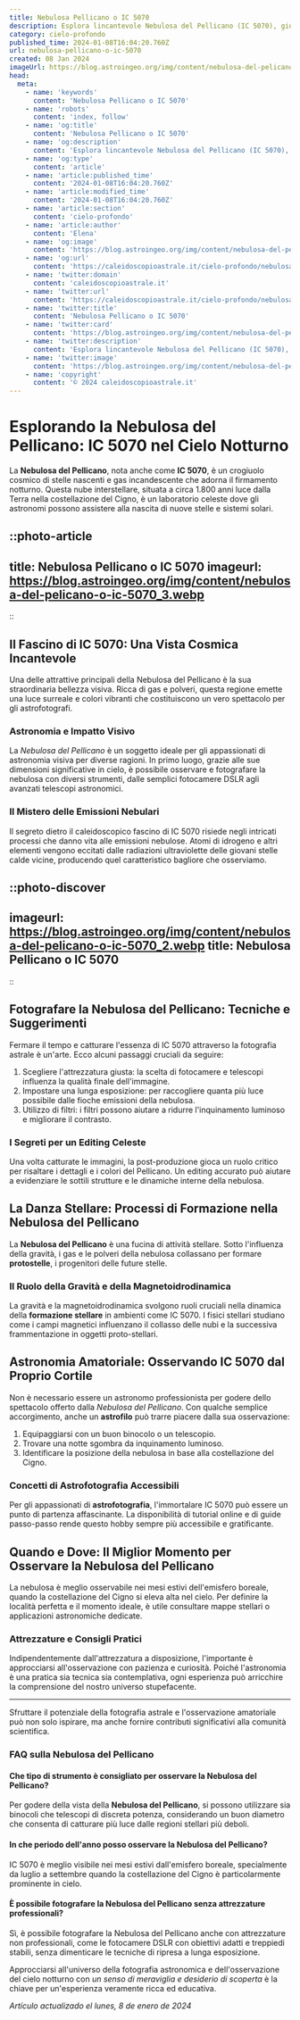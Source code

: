 ```yaml
---
title: Nebulosa Pellicano o IC 5070
description: Esplora lincantevole Nebulosa del Pellicano (IC 5070), gioiello celeste della costellazione del Cigno. Scopri i segreti cosmici nel nostro blog.
category: cielo-profondo
published_time: 2024-01-08T16:04:20.760Z
url: nebulosa-pellicano-o-ic-5070
created: 08 Jan 2024
imageUrl: https://blog.astroingeo.org/img/content/nebulosa-del-pelicano-o-ic-5070_3.webp
head:
  meta:
    - name: 'keywords'
      content: 'Nebulosa Pellicano o IC 5070'
    - name: 'robots'
      content: 'index, follow'
    - name: 'og:title'
      content: 'Nebulosa Pellicano o IC 5070'
    - name: 'og:description'
      content: 'Esplora lincantevole Nebulosa del Pellicano (IC 5070), gioiello celeste della costellazione del Cigno. Scopri i segreti cosmici nel nostro blog.'
    - name: 'og:type'
      content: 'article'
    - name: 'article:published_time'
      content: '2024-01-08T16:04:20.760Z'
    - name: 'article:modified_time'
      content: '2024-01-08T16:04:20.760Z'
    - name: 'article:section'
      content: 'cielo-profondo'
    - name: 'article:author'
      content: 'Elena'
    - name: 'og:image'
      content: 'https://blog.astroingeo.org/img/content/nebulosa-del-pelicano-o-ic-5070_3.webp'
    - name: 'og:url'
      content: 'https://caleidoscopioastrale.it/cielo-profondo/nebulosa-pellicano-o-ic-5070'
    - name: 'twitter:domain'
      content: 'caleidoscopioastrale.it'
    - name: 'twitter:url'
      content: 'https://caleidoscopioastrale.it/cielo-profondo/nebulosa-pellicano-o-ic-5070'
    - name: 'twitter:title'
      content: 'Nebulosa Pellicano o IC 5070'
    - name: 'twitter:card'
      content: 'https://blog.astroingeo.org/img/content/nebulosa-del-pelicano-o-ic-5070_3.webp'
    - name: 'twitter:description'
      content: 'Esplora lincantevole Nebulosa del Pellicano (IC 5070), gioiello celeste della costellazione del Cigno. Scopri i segreti cosmici nel nostro blog.'
    - name: 'twitter:image'
      content: 'https://blog.astroingeo.org/img/content/nebulosa-del-pelicano-o-ic-5070_3.webp'
    - name: 'copyright'
      content: '© 2024 caleidoscopioastrale.it'
---
```

# Esplorando la Nebulosa del Pellicano: IC 5070 nel Cielo Notturno

La **Nebulosa del Pellicano**, nota anche come **IC 5070**, è un crogiuolo cosmico di stelle nascenti e gas incandescente che adorna il firmamento notturno. Questa nube interstellare, situata a circa 1.800 anni luce dalla Terra nella costellazione del Cigno, è un laboratorio celeste dove gli astronomi possono assistere alla nascita di nuove stelle e sistemi solari.

::photo-article
---
title: Nebulosa Pellicano o IC 5070
imageurl: https://blog.astroingeo.org/img/content/nebulosa-del-pelicano-o-ic-5070_3.webp
---
::

## Il Fascino di IC 5070: Una Vista Cosmica Incantevole

Una delle attrattive principali della Nebulosa del Pellicano è la sua straordinaria bellezza visiva. Ricca di gas e polveri, questa regione emette una luce surreale e colori vibranti che costituiscono un vero spettacolo per gli astrofotografi.

### Astronomia e Impatto Visivo

La *Nebulosa del Pellicano* è un soggetto ideale per gli appassionati di astronomia visiva per diverse ragioni. In primo luogo, grazie alle sue dimensioni significative in cielo, è possibile osservare e fotografare la nebulosa con diversi strumenti, dalle semplici fotocamere DSLR agli avanzati telescopi astronomici.

### Il Mistero delle Emissioni Nebulari

Il segreto dietro il caleidoscopico fascino di IC 5070 risiede negli intricati processi che danno vita alle emissioni nebulose. Atomi di idrogeno e altri elementi vengono eccitati dalle radiazioni ultraviolette delle giovani stelle calde vicine, producendo quel caratteristico bagliore che osserviamo.

::photo-discover
---
imageurl: https://blog.astroingeo.org/img/content/nebulosa-del-pelicano-o-ic-5070_2.webp
title: Nebulosa Pellicano o IC 5070
---
::

## Fotografare la Nebulosa del Pellicano: Tecniche e Suggerimenti

Fermare il tempo e catturare l'essenza di IC 5070 attraverso la fotografia astrale è un'arte. Ecco alcuni passaggi cruciali da seguire:

1. Scegliere l'attrezzatura giusta: la scelta di fotocamere e telescopi influenza la qualità finale dell'immagine.
2. Impostare una lunga esposizione: per raccogliere quanta più luce possibile dalle fioche emissioni della nebulosa.
3. Utilizzo di filtri: i filtri possono aiutare a ridurre l'inquinamento luminoso e migliorare il contrasto.

### I Segreti per un Editing Celeste

Una volta catturate le immagini, la post-produzione gioca un ruolo critico per risaltare i dettagli e i colori del Pellicano. Un editing accurato può aiutare a evidenziare le sottili strutture e le dinamiche interne della nebulosa.

## La Danza Stellare: Processi di Formazione nella Nebulosa del Pellicano

La **Nebulosa del Pellicano** è una fucina di attività stellare. Sotto l'influenza della gravità, i gas e le polveri della nebulosa collassano per formare **protostelle**, i progenitori delle future stelle.

### Il Ruolo della Gravità e della Magnetoidrodinamica

La gravità e la magnetoidrodinamica svolgono ruoli cruciali nella dinamica della **formazione stellare** in ambienti come IC 5070. I fisici stellari studiano come i campi magnetici influenzano il collasso delle nubi e la successiva frammentazione in oggetti proto-stellari.

## Astronomia Amatoriale: Osservando IC 5070 dal Proprio Cortile

Non è necessario essere un astronomo professionista per godere dello spettacolo offerto dalla *Nebulosa del Pellicano*. Con qualche semplice accorgimento, anche un **astrofilo** può trarre piacere dalla sua osservazione:

1. Equipaggiarsi con un buon binocolo o un telescopio.
2. Trovare una notte sgombra da inquinamento luminoso.
3. Identificare la posizione della nebulosa in base alla costellazione del Cigno.

### Concetti di Astrofotografia Accessibili

Per gli appassionati di **astrofotografia**, l'immortalare IC 5070 può essere un punto di partenza affascinante. La disponibilità di tutorial online e di guide passo-passo rende questo hobby sempre più accessibile e gratificante.

## Quando e Dove: Il Miglior Momento per Osservare la Nebulosa del Pellicano

La nebulosa è meglio osservabile nei mesi estivi dell'emisfero boreale, quando la costellazione del Cigno si eleva alta nel cielo. Per definire la località perfetta e il momento ideale, è utile consultare mappe stellari o applicazioni astronomiche dedicate.

### Attrezzature e Consigli Pratici

Indipendentemente dall'attrezzatura a disposizione, l'importante è approcciarsi all'osservazione con pazienza e curiosità. Poiché l'astronomia è una pratica sia tecnica sia contemplativa, ogni esperienza può arricchire la comprensione del nostro universo stupefacente.

--- 

Sfruttare il potenziale della fotografia astrale e l'osservazione amatoriale può non solo ispirare, ma anche fornire contributi significativi alla comunità scientifica.

### **FAQ sulla Nebulosa del Pellicano**

#### **Che tipo di strumento è consigliato per osservare la Nebulosa del Pellicano?**

Per godere della vista della **Nebulosa del Pellicano**, si possono utilizzare sia binocoli che telescopi di discreta potenza, considerando un buon diametro che consenta di catturare più luce dalle regioni stellari più deboli.

#### **In che periodo dell'anno posso osservare la Nebulosa del Pellicano?**

IC 5070 è meglio visibile nei mesi estivi dall'emisfero boreale, specialmente da luglio a settembre quando la costellazione del Cigno è particolarmente prominente in cielo.

#### **È possibile fotografare la Nebulosa del Pellicano senza attrezzature professionali?**

Sì, è possibile fotografare la Nebulosa del Pellicano anche con attrezzature non professionali, come le fotocamere DSLR con obiettivi adatti e treppiedi stabili, senza dimenticare le tecniche di ripresa a lunga esposizione.

Approcciarsi all'universo della fotografia astronomica e dell'osservazione del cielo notturno con *un senso di meraviglia e desiderio di scoperta* è la chiave per un'esperienza veramente ricca ed educativa.

_Artículo actualizado el lunes, 8 de enero de 2024_